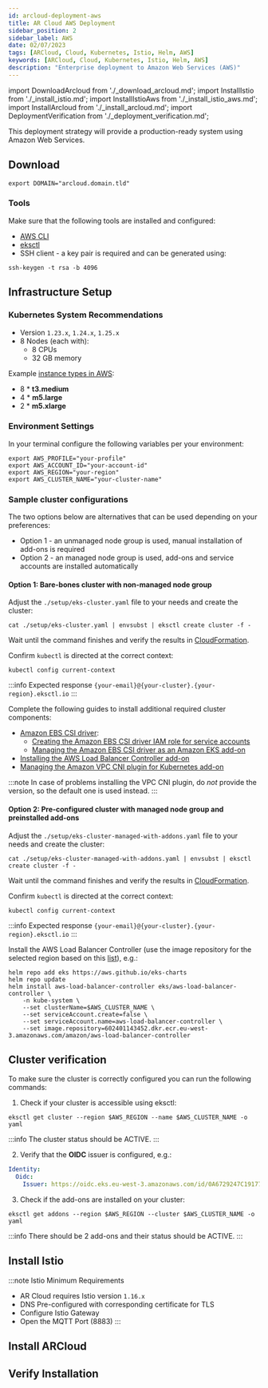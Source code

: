 ```yaml
---
id: arcloud-deployment-aws
title: AR Cloud AWS Deployment
sidebar_position: 2
sidebar_label: AWS
date: 02/07/2023
tags: [ARCloud, Cloud, Kubernetes, Istio, Helm, AWS]
keywords: [ARCloud, Cloud, Kubernetes, Istio, Helm, AWS]
description: "Enterprise deployment to Amazon Web Services (AWS)"
---
```

import DownloadArcloud from './_download_arcloud.md';
import InstallIstio from './_install_istio.md';
import InstallIstioAws from './_install_istio_aws.md';
import InstallArcloud from './_install_arcloud.md';
import DeploymentVerification from './_deployment_verification.md';

This deployment strategy will provide a production-ready system using Amazon Web Services.

## Download

<DownloadArcloud />

```shell
export DOMAIN="arcloud.domain.tld"
```

### Tools

Make sure that the following tools are installed and configured:

- [AWS CLI](https://docs.aws.amazon.com/cli/latest/userguide/cli-chap-getting-started.html)
- [eksctl](https://docs.aws.amazon.com/eks/latest/userguide/eksctl.html)
- SSH client - a key pair is required and can be generated using:

```shell
ssh-keygen -t rsa -b 4096
```

## Infrastructure Setup

### Kubernetes System Recommendations

- Version `1.23.x`, `1.24.x`, `1.25.x`
- 8 Nodes (each with):
  - 8 CPUs
  - 32 GB memory

Example [instance types in AWS](https://aws.amazon.com/ec2/instance-types/):

- 8 * **t3.medium**
- 4 * **m5.large**
- 2 * **m5.xlarge**

### Environment Settings

In your terminal configure the following variables per your environment:

```shell
export AWS_PROFILE="your-profile"
export AWS_ACCOUNT_ID="your-account-id"
export AWS_REGION="your-region"
export AWS_CLUSTER_NAME="your-cluster-name"
```

### Sample cluster configurations

The two options below are alternatives that can be used depending on your preferences:

- Option 1 - an unmanaged node group is used, manual installation of add-ons is required
- Option 2 - an managed node group is used, add-ons and service accounts are installed automatically

#### Option 1: Bare-bones cluster with non-managed node group

Adjust the `./setup/eks-cluster.yaml` file to your needs and create the cluster:

```shell
cat ./setup/eks-cluster.yaml | envsubst | eksctl create cluster -f -
```

Wait until the command finishes and verify the results in [CloudFormation](https://console.aws.amazon.com/cloudformation).

Confirm `kubectl` is directed at the correct context:

```shell
kubectl config current-context
```

:::info Expected response
`{your-email}@{your-cluster}.{your-region}.eksctl.io`
:::

Complete the following guides to install additional required cluster components:

- [Amazon EBS CSI driver](https://docs.aws.amazon.com/eks/latest/userguide/ebs-csi.html):
  - [Creating the Amazon EBS CSI driver IAM role for service accounts](https://docs.aws.amazon.com/eks/latest/userguide/csi-iam-role.html)
  - [Managing the Amazon EBS CSI driver as an Amazon EKS add-on](https://docs.aws.amazon.com/eks/latest/userguide/managing-ebs-csi.html)
- [Installing the AWS Load Balancer Controller add-on](https://docs.aws.amazon.com/eks/latest/userguide/aws-load-balancer-controller.html)
- [Managing the Amazon VPC CNI plugin for Kubernetes add-on](https://docs.aws.amazon.com/eks/latest/userguide/managing-vpc-cni.html)

:::note
In case of problems installing the VPC CNI plugin, do *not* provide the version, so the default one is used instead.
:::

#### Option 2: Pre-configured cluster with managed node group and preinstalled add-ons

Adjust the `./setup/eks-cluster-managed-with-addons.yaml` file to your needs and create
the cluster:

```shell
cat ./setup/eks-cluster-managed-with-addons.yaml | envsubst | eksctl create cluster -f -
```

Wait until the command finishes and verify the results in [CloudFormation](https://console.aws.amazon.com/cloudformation).

Confirm `kubectl` is directed at the correct context:

```shell
kubectl config current-context
```

:::info Expected response
`{your-email}@{your-cluster}.{your-region}.eksctl.io`
:::

Install the AWS Load Balancer Controller (use the image repository for the selected region based on this
[list](https://docs.aws.amazon.com/eks/latest/userguide/add-ons-images.html)), e.g.:

```shell showLineNumbers
helm repo add eks https://aws.github.io/eks-charts
helm repo update
helm install aws-load-balancer-controller eks/aws-load-balancer-controller \
    -n kube-system \
    --set clusterName=$AWS_CLUSTER_NAME \
    --set serviceAccount.create=false \
    --set serviceAccount.name=aws-load-balancer-controller \
    --set image.repository=602401143452.dkr.ecr.eu-west-3.amazonaws.com/amazon/aws-load-balancer-controller
```

## Cluster verification

To make sure the cluster is correctly configured you can run the following commands:

1. Check if your cluster is accessible using eksctl:

```shell
eksctl get cluster --region $AWS_REGION --name $AWS_CLUSTER_NAME -o yaml
```

:::info
The cluster status should be ACTIVE.
:::

2. Verify that the **OIDC** issuer is configured, e.g.:

```yaml
Identity:
  Oidc:
    Issuer: https://oidc.eks.eu-west-3.amazonaws.com/id/0A6729247C19177211F7EE71E85F9F50
```

3. Check if the add-ons are installed on your cluster:

```shell
eksctl get addons --region $AWS_REGION --cluster $AWS_CLUSTER_NAME -o yaml
```

:::info
There should be 2 add-ons and their status should be ACTIVE.
:::

## Install Istio

:::note Istio
Minimum Requirements

- AR Cloud requires Istio version `1.16.x`
- DNS Pre-configured with corresponding certificate for TLS
- Configure Istio Gateway
- Open the MQTT Port (8883)
:::

<InstallIstio />

<InstallIstioAws />

## Install ARCloud

<InstallArcloud />

## Verify Installation

<DeploymentVerification />
